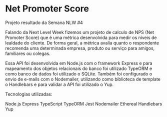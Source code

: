 # Net Promoter Score

Projeto resultado da Semana NLW #4

Falando da Next Level Week fizemos um projeto de calculo de NPS (Net Promoter Score) que é uma métrica desenvolvida para medir os níveis de lealdade do cliente. De forma geral, a métrica avalia quanto o respondente recomenda uma determinada empresa, produto ou serviço para amigos, familiares ou colegas.

Essa API foi desenvolvida em Node.js com o framework Express e para mapeamento dos objetos relacionais do banco foi utilizado TypeORM e como banco de dados foi utilizado o SQLite.
Também foi configurado o envio de e-mails com o Nodemailer, utilizando como biblioteca de template o Handlebars e para validar a API foi utilizado o Yup.

Tecnologias utilizadas:

Node.js
Express
TypeScript
TypeORM
Jest
Nodemailer
Ethereal
Handlebars
Yup

